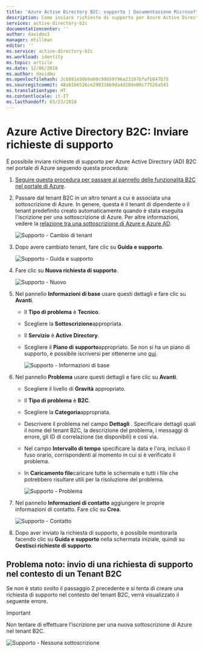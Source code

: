 ```yaml
---
title: 'Azure Active Directory B2C: supporto | Documentazione Microsoft'
description: Come inviare richieste di supporto per Azure Active Directory B2C
services: active-directory-b2c
documentationcenter: ''
author: davidmu1
manager: mtillman
editor: ''
ms.service: active-directory-b2c
ms.workload: identity
ms.topic: article
ms.date: 12/06/2016
ms.author: davidmu
ms.openlocfilehash: 2cb881e50b9a08c99b59796a23107bfafb847b75
ms.sourcegitcommit: 48ab1b6526ce290316b9da4d18de00c77526a541
ms.translationtype: HT
ms.contentlocale: it-IT
ms.lasthandoff: 03/23/2018
---
```

# <a name="azure-active-directory-b2c-file-support-requests"></a>Azure Active Directory B2C: Inviare richieste di supporto
È possibile inviare richieste di supporto per Azure Active Directory (AD) B2C nel portale di Azure seguendo questa procedura:

1. [Seguire questa procedura per passare al pannello delle funzionalità B2C nel portale di Azure](active-directory-b2c-app-registration.md#navigate-to-b2c-settings).
2. Passare dal tenant B2C in un altro tenant a cui è associata una sottoscrizione di Azure. In genere, questa è il tenant di dipendente o il tenant predefinito creato automaticamente quando è stata eseguita l'iscrizione per una sottoscrizione di Azure. Per altre informazioni, vedere la [relazione tra una sottoscrizione di Azure e Azure AD](../active-directory/active-directory-how-subscriptions-associated-directory.md).
   
    ![Supporto - Cambio di tenant](./media/active-directory-b2c-support/support-switch-dir.png)
3. Dopo avere cambiato tenant, fare clic su **Guida e supporto**.
   
    ![Supporto - Guida e supporto](./media/active-directory-b2c-support/support-support.png)
4. Fare clic su **Nuova richiesta di supporto**.
   
    ![Supporto - Nuovo](./media/active-directory-b2c-support/support-new.png)
5. Nel pannello **Informazioni di base** usare questi dettagli e fare clic su **Avanti**.
   
   * Il **Tipo di problema** è **Tecnico**.
   * Scegliere la **Sottoscrizione**appropriata.
   * Il **Servizio** è **Active Directory**.
   * Scegliere il **Piano di supporto**appropriato. Se non si ha un piano di supporto, è possibile iscriversi per ottenerne uno [qui](https://azure.microsoft.com/en-us/support/plans/).
     
     ![Supporto - Informazioni di base](./media/active-directory-b2c-support/support-basics.png)
6. Nel pannello **Problema** usare questi dettagli e fare clic su **Avanti**.
   
   * Scegliere il livello di **Gravità** appropriato.
   * Il **Tipo di problema** è **B2C**.
   * Scegliere la **Categoria**appropriata.
   * Descrivere il problema nel campo **Dettagli** . Specificare dettagli quali il nome del tenant B2C, la descrizione del problema, i messaggi di errore, gli ID di correlazione (se disponibili) e così via.
   * Nel campo **Intervallo di tempo** specificare la data e l'ora, incluso il fuso orario, corrispondenti al momento in cui si è verificato il problema.
   * In **Caricamento file**caricare tutte le schermate e tutti i file che potrebbero risultare utili per la risoluzione del problema.
     
     ![Supporto - Problema](./media/active-directory-b2c-support/support-problem.png)
7. Nel pannello **Informazioni di contatto** aggiungere le proprie informazioni di contatto. Fare clic su **Crea**.
   
    ![Supporto - Contatto](./media/active-directory-b2c-support/support-contact.png)
8. Dopo aver inviato la richiesta di supporto, è possibile monitorarla facendo clic su **Guida e supporto** nella schermata iniziale, quindi su **Gestisci richieste di supporto**.

## <a name="known-issue-filing-a-support-request-in-the-context-of-a-b2c-tenant"></a>Problema noto: invio di una richiesta di supporto nel contesto di un Tenant B2C
Se non è stato svolto il passaggio 2 precedente e si tenta di creare una richiesta di supporto nel contesto del tenant B2C, verrà visualizzato il seguente errore.

> [!IMPORTANT]
> Non tentare di effettuare l'iscrizione per una nuova sottoscrizione di Azure nel tenant B2C.  
> 
> 

![Supporto - Nessuna sottoscrizione](./media/active-directory-b2c-support/support-no-sub.png)

